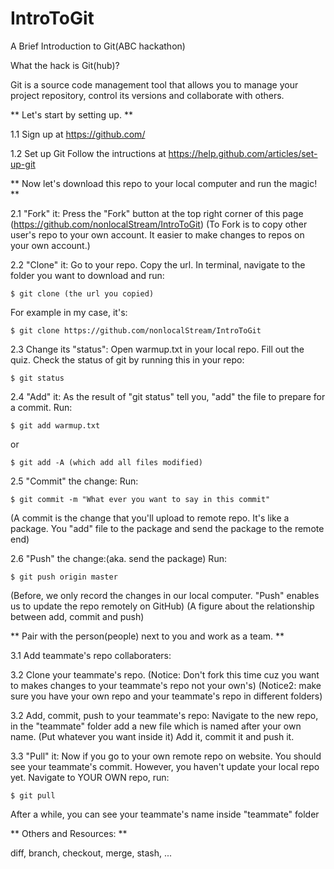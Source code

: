 IntroToGit
==========

A Brief Introduction to Git(ABC hackathon)

What the hack is Git(hub)?

Git is a source code management tool that allows you to manage your project repository, control its versions and collaborate with others.

** Let's start by setting up. **

1.1 Sign up at https://github.com/

1.2 Set up Git
	Follow the intructions at https://help.github.com/articles/set-up-git

** Now let's download this repo to your local computer and run the magic! **

2.1 "Fork" it:
Press the "Fork" button at the top right corner of this page (https://github.com/nonlocalStream/IntroToGit)
(To Fork is to copy other user's repo to your own account. It easier to make changes to repos on your own account.)

2.2 "Clone" it:
Go to your repo. Copy the url.
In terminal, navigate to the folder you want to download and run:

	$ git clone (the url you copied)

For example in my case, it's:

	$ git clone https://github.com/nonlocalStream/IntroToGit

2.3 Change its "status":
Open warmup.txt in your local repo. Fill out the quiz.
Check the status of git by running this in your repo:

	$ git status

2.4 "Add" it:
As the result of "git status" tell you, "add" the file to prepare for a commit.
Run:

	$ git add warmup.txt

or

	$ git add -A (which add all files modified)

2.5 "Commit" the change:
Run:

	$ git commit -m "What ever you want to say in this commit"

(A commit is the change that you'll upload to remote repo. It's like a package. You "add" file to the package and send the package to the remote end)

2.6 "Push" the change:(aka. send the package)
Run:

	$ git push origin master

(Before, we only record the changes in our local computer. "Push" enables us to update the repo remotely on GitHub)
(A figure about the relationship between add, commit and push)

** Pair with the person(people) next to you and work as a team. **

3.1 Add teammate's repo collaboraters:

3.2 Clone your teammate's repo.
(Notice: Don't fork this time cuz you want to makes changes to your teammate's repo not your own's)
(Notice2: make sure you have your own repo and your teammate's repo in different folders)

3.2 Add, commit, push to your teammate's repo:
Navigate to the new repo, in the "teammate" folder add a new file which is named after your own name. (Put whatever you want inside it) Add it, commit it and push it.

3.3 "Pull" it:
Now if you go to your own remote repo on website. You should see your teammate's commit. However, you haven't update your local repo yet.
Navigate to YOUR OWN repo, run:

	$ git pull

After a while, you can see your teammate's name inside "teammate" folder

** Others and Resources: **

diff, branch, checkout, merge, stash, ...
